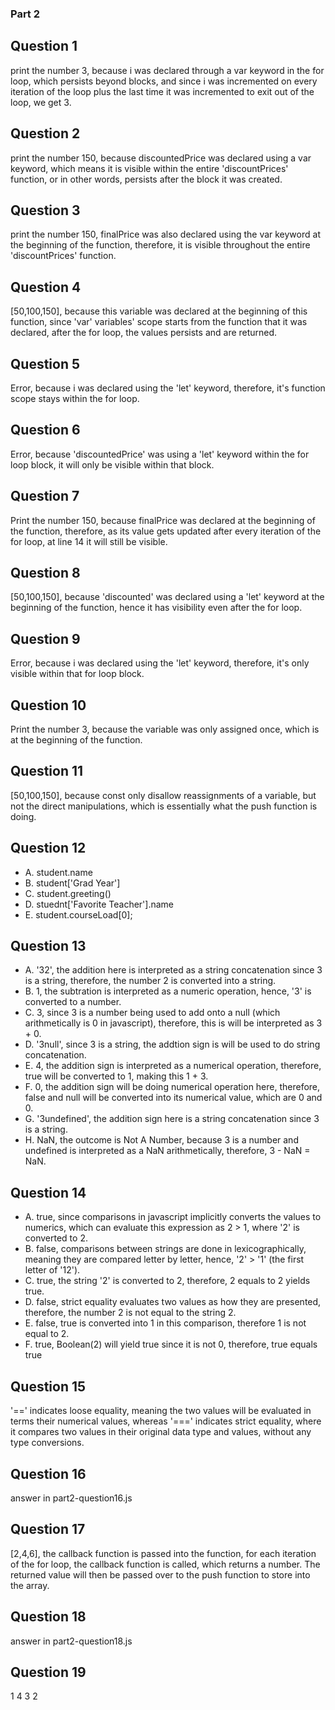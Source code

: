 ### Part 2
## Question 1
print the number 3, because i was declared through a var keyword in the for loop, which persists beyond blocks, and since i was incremented on every iteration of the loop plus the last time it was incremented to exit out of the loop, we get 3.
## Question 2
print the number 150, because discountedPrice was declared using a var keyword, which means it is visible within the entire 'discountPrices' function, or in other words, persists after the block it was created.
## Question 3
print the number 150, finalPrice was also declared using the var keyword at the beginning of the function, therefore, it is visible throughout the entire 'discountPrices' function.
## Question 4
[50,100,150], because this variable was declared at the beginning of this function, since 'var' variables' scope starts from the function that it was declared, after the for loop, the values persists and are returned.
## Question 5
Error, because i was declared using the 'let' keyword, therefore, it's function scope stays within the for loop.
## Question 6
Error, because 'discountedPrice' was using a 'let' keyword within the for loop block, it will only be visible within that block.
## Question 7
Print the number 150, because finalPrice was declared at the beginning of the function, therefore, as its value gets updated after every iteration of the for loop, at line 14 it will still be visible.
## Question 8
[50,100,150], because 'discounted' was declared using a 'let' keyword at the beginning of the function, hence it has visibility even after the for loop.
## Question 9
Error, because i was declared using the 'let' keyword, therefore, it's only visible within that for loop block.
## Question 10
Print the number 3, because the variable was only assigned once, which is at the beginning of the function.
## Question 11
[50,100,150], because const only disallow reassignments of a variable, but not the direct manipulations, which is essentially what the push function is doing.
## Question 12
- A. student.name
- B. student['Grad Year']
- C. student.greeting()
- D. stuednt['Favorite Teacher'].name
- E. student.courseLoad[0];
## Question 13
- A. '32', the addition here is interpreted as a string concatenation since 3 is a string, therefore, the number 2 is converted into a string.
- B. 1, the subtration is interpreted as a numeric operation, hence, '3' is converted to a number.
- C. 3, since 3 is a number being used to add onto a null (which arithmetically is 0 in javascript), therefore, this is will be interpreted as 3 + 0.
- D. '3null', since 3 is a string, the addtion sign is will be used to do string concatenation.
- E. 4, the addition sign is interpreted as a numerical operation, therefore, true will be converted to 1, making this 1 + 3.
- F. 0, the addition sign will be doing numerical operation here, therefore, false and null will be converted into its numerical value, which are 0 and 0.
- G. '3undefined', the addition sign here is a string concatenation since 3 is a string.
- H. NaN, the outcome is Not A Number, because 3 is a number and undefined is interpreted as a NaN arithmetically, therefore, 3 - NaN = NaN.
## Question 14
- A. true, since comparisons in javascript implicitly converts the values to numerics, which can evaluate this expression as 2 > 1, where '2' is converted to 2.
- B. false, comparisons between strings are done in lexicographically, meaning they are compared letter by letter, hence, '2' > '1' (the first letter of '12').
- C. true, the string '2' is converted to 2, therefore, 2 equals to 2 yields true.
- D. false, strict equality evaluates two values as how they are presented, therefore, the number 2 is not equal to the string 2.
- E. false, true is converted into 1 in this comparison, therefore 1 is not equal to 2.
- F. true, Boolean(2) will yield true since it is not 0, therefore, true equals true
## Question 15
'==' indicates loose equality, meaning the two values will be evaluated in terms their numerical values, whereas '===' indicates strict equality, where it compares two values in their original data type and values, without any type conversions.
## Question 16
answer in part2-question16.js
## Question 17
[2,4,6], the callback function is passed into the function, for each iteration of the for loop, the callback function is called, which returns a number. The returned value will then be passed over to the push function to store into the array.
## Question 18
answer in part2-question18.js
## Question 19
1
4
3
2

